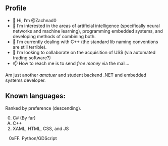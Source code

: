 ## Profile
- 👋 Hi, I’m @Zachnad0
- 👀 I’m interested in the areas of artificial intelligence (specifically neural networks and machine learning), programming embedded systems, and developing methods of combining both.
- 🌱 I’m currently dealing with C++ (the standard lib naming conventions are still terrible).
- 💞️ I’m looking to collaborate on the acquisition of US$ (via automated trading software?)
- 📫 How to reach me is to send *free money* via the mail...

Am just another *amatuer* and student backend .NET and embedded systems developer.

## Known languages:
Ranked by preference (descending).
<ol>
<li value="0">C# (By far)</li>
<li type="A" value="B">C++</li>
<li>XAML, HTML, CSS, and JS</li>
</ol>
&nbsp&nbsp 0xFF. Python/GDScript

<!---
Zachnad0/Zachnad0 is a ✨ special ✨ repository because its `README.md` (this file) appears on your GitHub profile.
You can click the Preview link to take a look at your changes.
--->
